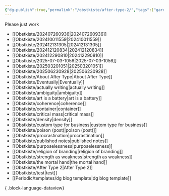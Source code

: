 ```yaml
---
{"dg-publish":true,"permalink":"/obstkiste/after-type-2/","tags":["gardenEntry"]}
---
```


Please just work 


- [[Obstkiste/202407260936\|202407260936]]
- [[Obstkiste/202410011559\|202410011559]]
- [[Obstkiste/202412131305\|202412131305]]
- [[Obstkiste/202412120834\|202412120834]]
- [[Obstkiste/202412290810\|202412290810]]
- [[Obstkiste/2025-07-03-1056\|2025-07-03-1056]]
- [[Obstkiste/202503201051\|202503201051]]
- [[Obstkiste/202506230928\|202506230928]]
- [[Obstkiste/About After Type\|About After Type]]
- [[Obstkiste/Eventually\|Eventually]]
- [[Obstkiste/actually writing\|actually writing]]
- [[Obstkiste/ambiguity\|ambiguity]]
- [[Obstkiste/art is a battery\|art is a battery]]
- [[Obstkiste/coherence\|coherence]]
- [[Obstkiste/container\|container]]
- [[Obstkiste/critical mass\|critical mass]]
- [[Obstkiste/density\|density]]
- [[Obstkiste/custom type for business\|custom type for business]]
- [[Obstkiste/poison (post)\|poison (post)]]
- [[Obstkiste/procrastination\|procrastination]]
- [[Obstkiste/published notes\|published notes]]
- [[Obstkiste/purposelessness\|purposelessness]]
- [[Obstkiste/religion of branding\|religion of branding]]
- [[Obstkiste/strength as weakness\|strength as weakness]]
- [[Obstkiste/the mortal hand\|the mortal hand]]
- [[Obstkiste/After Type 2\|After Type 2]]
- [[Obstkiste/test\|test]]
- [[Periodic/templates/dg blog template\|dg blog template]]

{ .block-language-dataview}
